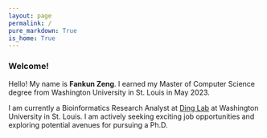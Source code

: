 ```yaml
---
layout: page
permalink: /
pure_markdown: True
is_home: True
---
```


### Welcome!

Hello! My name is **Fankun Zeng**. I earned my Master of Computer Science degree from Washington University in St. Louis in May 2023.

I am currently a Bioinformatics Research Analyst at [Ding Lab](https://dinglab.wustl.edu/) at Washington University in St. Louis. I am actively seeking exciting job opportunities and exploring potential avenues for pursuing a Ph.D.

